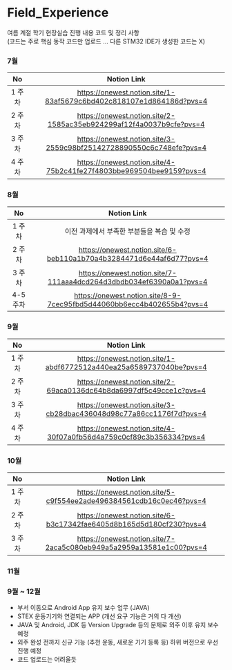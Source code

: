 # Field_Experience
여름 계절 학기 현장실습 진행 내용 코드 및 정리 사항 <br>
(코드는 주로 핵심 동작 코드만 업로드 ... 다른 STM32 IDE가 생성한 코드는 X)

### 7월
| No | Notion Link |
|:--------:|:--------:|
| 1 주차 | https://onewest.notion.site/1-83af5679c6bd402c818107e1d864186d?pvs=4 |
| 2 주차 | https://onewest.notion.site/2-1585ac35eb924299af12f4a0037b9cfe?pvs=4 |
| 3 주차 | https://onewest.notion.site/3-2559c98bf25142728890550c6c748efe?pvs=4 |
| 4 주차 | https://onewest.notion.site/4-75b2c41fe27f4803bbe969504bee9159?pvs=4 |

### 8월
| No | Notion Link |
|:--------:|:--------:|
| 1 주차 | 이전 과제에서 부족한 부분들을 복습 및 수정 |
| 2 주차 | https://onewest.notion.site/6-beb110a1b70a4b3284471d6e44af6d77?pvs=4 |
| 3 주차 | https://onewest.notion.site/7-111aaa4dcd264d3dbdb034ef6390a0a1?pvs=4 |
| 4-5 주차 | https://onewest.notion.site/8-9-7cec95fbd5d44060bb6ecc4b402655b4?pvs=4 |

### 9월
| No | Notion Link |
|:--------:|:--------:|
| 1 주차 | https://onewest.notion.site/1-abdf6772512a440ea25a6589737040be?pvs=4 |
| 2 주차 | https://onewest.notion.site/2-69aca0136dc64b8da6997df5c49cce1c?pvs=4 |
| 3 주차 | https://onewest.notion.site/3-cb28dbac436048d98c77a86cc1176f7d?pvs=4 |
| 4 주차 | https://onewest.notion.site/4-30f07a0fb56d4a759c0cf89c3b356334?pvs=4 |

### 10월
| No | Notion Link |
|:--------:|:--------:|
| 1 주차 | https://onewest.notion.site/5-c9f554ee2ade496384561cdb16c0ec46?pvs=4 |
| 2 주차 | https://onewest.notion.site/6-b3c17342fae6405d8b165d5d180cf230?pvs=4 |
| 3 주차 | https://onewest.notion.site/7-2aca5c080eb949a5a2959a13581e1c00?pvs=4 |


### 11월

### 9월 ~ 12월
* 부서 이동으로 Android App 유지 보수 업무 (JAVA)
* STEX 운동기기와 연결되는 APP (개선 요구 기능은 거의 다 개선)
* JAVA 및 Android, JDK 등 Version Upgrade 등의 문제로 외주 이후 유지 보수 예정
* 외주 완성 전까지 신규 기능 (추천 운동, 새로운 기기 등록 등) 하위 버전으로 우선 진행 예정
* 코드 업로드는 어려울듯 
